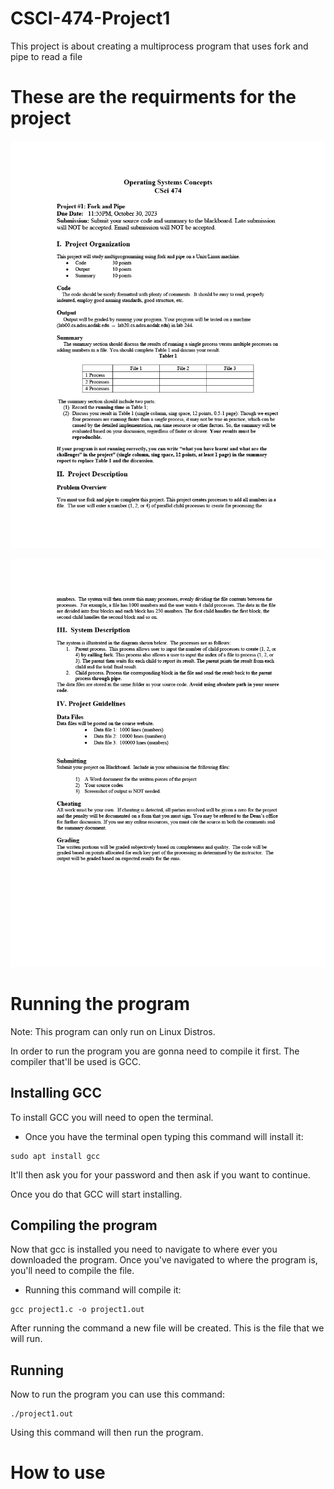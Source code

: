 # CSCI-474-Project1

This project is about creating a multiprocess program that uses fork and pipe to read a file

# These are the requirments for the project

<p align="center">
  <img src="Documents/project_1_2023_Fall_pg1.png" width="688" />
</p>

<p align="center">
  <img src="Documents/project_1_2023_Fall_pg2.png" width="688" />
</p>

# Running the program
Note: This program can only run on Linux Distros.

In order to run the program you are gonna need to compile it first. The compiler that'll be used is GCC.

## Installing GCC
To install GCC you will need to open the terminal.

* Once you have the terminal open typing this command will install it:
```
sudo apt install gcc
```
It'll then ask you for your password and then ask if you want to continue.

Once you do that GCC will start installing.

## Compiling the program
Now that gcc is installed you need to navigate to where ever you downloaded the program. Once you've navigated to where the program is, you'll need to compile the file.

* Running this command will compile it:
```
gcc project1.c -o project1.out
```
After running the command a new file will be created. This is the file that we will run.

## Running
Now to run the program you can use this command:
```
./project1.out
```
Using this command will then run the program.

# How to use
